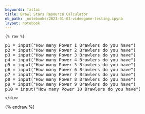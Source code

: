 ```yaml
---
keywords: fastai
title: Brawl Stars Resource Calculator
nb_path: _notebooks/2023-01-03-videogame-testing.ipynb
layout: notebook
---
```


<!--
#################################################
### THIS FILE WAS AUTOGENERATED! DO NOT EDIT! ###
#################################################
# file to edit: _notebooks/2023-01-03-videogame-testing.ipynb
-->

<div class="container" id="notebook-container">
        
    {% raw %}
    
<div class="cell border-box-sizing code_cell rendered">
<div class="input">

<div class="inner_cell">
    <div class="input_area">
<div class=" highlight hl-ipython3"><pre><span></span><span class="n">p1</span> <span class="o">=</span> <span class="nb">input</span><span class="p">(</span><span class="s2">&quot;How many Power 1 Brawlers do you have&quot;</span><span class="p">)</span>
<span class="n">p2</span> <span class="o">=</span> <span class="nb">input</span><span class="p">(</span><span class="s2">&quot;How many Power 2 Brawlers do you have&quot;</span><span class="p">)</span>
<span class="n">p3</span> <span class="o">=</span> <span class="nb">input</span><span class="p">(</span><span class="s2">&quot;How many Power 3 Brawlers do you have&quot;</span><span class="p">)</span>
<span class="n">p4</span> <span class="o">=</span> <span class="nb">input</span><span class="p">(</span><span class="s2">&quot;How many Power 4 Brawlers do you have&quot;</span><span class="p">)</span>
<span class="n">p5</span> <span class="o">=</span> <span class="nb">input</span><span class="p">(</span><span class="s2">&quot;How many Power 5 Brawlers do you have&quot;</span><span class="p">)</span>
<span class="n">p6</span> <span class="o">=</span> <span class="nb">input</span><span class="p">(</span><span class="s2">&quot;How many Power 6 Brawlers do you have&quot;</span><span class="p">)</span>
<span class="n">p7</span> <span class="o">=</span> <span class="nb">input</span><span class="p">(</span><span class="s2">&quot;How many Power 7 Brawlers do you have&quot;</span><span class="p">)</span>
<span class="n">p8</span> <span class="o">=</span> <span class="nb">input</span><span class="p">(</span><span class="s2">&quot;How many Power 8 Brawlers do you have&quot;</span><span class="p">)</span>
<span class="n">p9</span> <span class="o">=</span> <span class="nb">input</span><span class="p">(</span><span class="s2">&quot;How many Power 9 Brawlers do you have&quot;</span><span class="p">)</span>
<span class="n">p10</span> <span class="o">=</span> <span class="nb">input</span><span class="p">(</span><span class="s2">&quot;How many Power 10 Brawlers do you have&quot;</span><span class="p">)</span>
</pre></div>

    </div>
</div>
</div>

</div>
    {% endraw %}

</div>
 

